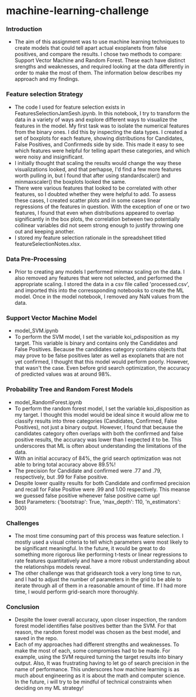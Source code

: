 # machine-learning-challenge

### Introduction

- The aim of this assignment was to use machine learning techniques to create models that could tell apart actual exoplanets from false positives, and compare the results. I chose two methods to compare: Support Vector Machine and Random Forest. These each have distinct srengths and weaknesses, and required looking at the data differently in order to make the most of them. The information below describes my approach and my findings.

### Feature selection Strategy

- The code I used for feature selection exists in FeaturesSelectionJamSesh.ipynb. In this notebook, I try to transform the data in a variety of ways and explore different ways to visualize the features in the model. My first task was to isolate the numerical features from the binary ones. I did this by inspecting the data types. I created a set of boxplots for each feature, showing distributions for Candidates, False Positives, and Confirmeds side by side. This made it easy to see which features were  helpful for telling apart these categories, and which were noisy and insignificant. 
- I initially thought that scaling the results would change the way these visualizations looked, and that perhapse, I'd find a few more features worth pulling in, but I found that after using standardscaler() and minmaxscaler() the boxplots looked the same.
- There were various features that looked to be correlated with other features, so I doubted whether they were helpful to add. To assess these cases, I created scatter plots and in some cases linear regressions of the features in question. With the exception of one or two features, I found that even when distributions appeared to overlap significantly in the box plots, the correlation between two potentially collinear variables did not seem strong enough to justify throwing one out and keeping another. 
- I stored my feature selection rationale in the spreadsheet titled featureSelectionNotes.xlsx. 


### Data Pre-Processing

- Prior to creating any models I performed minmax scaling on the data. I also removed any features that were not selected, and performed the appropriate scaling.  I stored the data in a csv file called 'processed.csv', and imported this into the corressponding notebooks to create the ML model. Once in the model notebook, I removed any NaN values from the data.

### Support Vector Machine Model
- model_SVM.ipynb
- To perform the SVM model, I set the variable koi_pdisposition as my target. This variable is binary and contains only the Candidates and False Positives. Because the candidates category contains objects that may prove to be false positives later as well as exoplanets that are not yet confirmed, I thought that this model would perform poorly. However, that wasn't the case. Even before grid search optimization, the accuracy of predicted values was at around 98%. 





### Probability Tree and Random Forest Models
- model_RandomForest.ipynb
- To perform the random forest model, I set the variable koi_disposition as my target. I thought this model would be ideal since it would allow me to classify results into three categories (Candidates, Confirmed, False Positives), not just a binary output. However, I found that because the candidates category often overlaps with both the confirmed and false positive results, the accuracy was lower than I expected it to be. This underscores that ML is often about understanding the limitations of the data. 
- With an initial accuracy of 84%, the grid search optimization was not able to bring total accuracy above 89.5%! 
- The precision for Candidate and confirmed were .77 and .79, respectively, but .99 for False positive. 
- Despite lower quality results for both Candidate and confirmed precision and recall for False Positive were .99 and 1.00 respectively. This meanse we guessed false positive whenever false positive came up!
- Best Parameters: {'bootstrap': True, 'max_depth': 110, 'n_estimators': 300}


### Challenges
- The most time consuming part of this process was feature selection. I mostly used a visual criteria to tell which parameters were most likely to be significant meaningful. In the future, it would be great to do something more rigorous like performing t-tests or linear regressions to rate features quantitatively and have a more robust understanding about the relationships models reveal.
- The other challenge was that gridsearch took a very long time to run, and I had to adjust the number of parameters in the grid to be able to iterate through all of them in a reasonable amount of time. If I had more time, I would perform grid-search more thoroughly. 

### Conclusion
- Despite the lower overall accuracy, upon closer inspection, the random forest model identifies false positives better than the SVM. For that reason, the random forest model was chosen as the best model, and saved in the repo.
- Each of my approaches had different strengths and weaknesses. To make the most of each, some compromises had to be made. For example, using the SVM required turning the target results into binary output. Also, It was frustrating having to let go of search precision in the name of performance. This underscores how machine learning is as much about engineering as it is about the math and computer science. In the future, i will try to be mindful of technical constraints when deciding on my ML strategy!